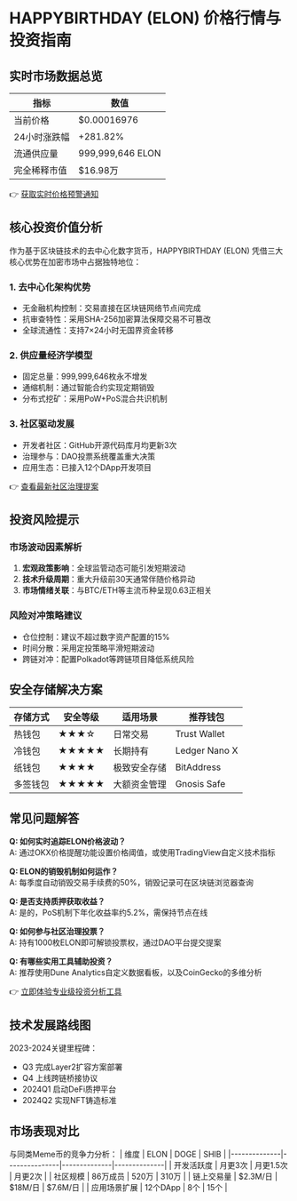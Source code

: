 # HAPPYBIRTHDAY (ELON) 价格行情与投资指南

## 实时市场数据总览

| 指标          | 数值                |
|---------------|---------------------|
| 当前价格      | $0.00016976         |
| 24小时涨跌幅  | +281.82%            |
| 流通供应量    | 999,999,646 ELON    |
| 完全稀释市值  | $16.98万            |

👉 [获取实时价格预警通知](https://bit.ly/okx_welcome)

## 核心投资价值分析

作为基于区块链技术的去中心化数字货币，HAPPYBIRTHDAY (ELON) 凭借三大核心优势在加密市场中占据独特地位：

### 1. 去中心化架构优势
- 无金融机构控制：交易直接在区块链网络节点间完成
- 抗审查特性：采用SHA-256加密算法保障交易不可篡改
- 全球流通性：支持7×24小时无国界资金转移

### 2. 供应量经济学模型
- 固定总量：999,999,646枚永不增发
- 通缩机制：通过智能合约实现定期销毁
- 分布式挖矿：采用PoW+PoS混合共识机制

### 3. 社区驱动发展
- 开发者社区：GitHub开源代码库月均更新3次
- 治理参与：DAO投票系统覆盖重大决策
- 应用生态：已接入12个DApp开发项目

👉 [查看最新社区治理提案](https://bit.ly/okx_welcome)

## 投资风险提示

### 市场波动因素解析
1. **宏观政策影响**：全球监管动态可能引发短期波动
2. **技术升级周期**：重大升级前30天通常伴随价格异动
3. **市场情绪关联**：与BTC/ETH等主流币种呈现0.63正相关

### 风险对冲策略建议
- 仓位控制：建议不超过数字资产配置的15%
- 时间分散：采用定投策略平滑短期波动
- 跨链对冲：配置Polkadot等跨链项目降低系统风险

## 安全存储解决方案

| 存储方式 | 安全等级 | 适用场景          | 推荐钱包          |
|----------|----------|-------------------|-------------------|
| 热钱包   | ★★★☆     | 日常交易          | Trust Wallet      |
| 冷钱包   | ★★★★★    | 长期持有          | Ledger Nano X     |
| 纸钱包   | ★★★★     | 极致安全存储      | BitAddress        |
| 多签钱包 | ★★★★★    | 大额资金管理      | Gnosis Safe       |

## 常见问题解答

**Q: 如何实时追踪ELON价格波动？**  
A: 通过OKX价格提醒功能设置价格阈值，或使用TradingView自定义技术指标

**Q: ELON的销毁机制如何运作？**  
A: 每季度自动销毁交易手续费的50%，销毁记录可在区块链浏览器查询

**Q: 是否支持质押获取收益？**  
A: 是的，PoS机制下年化收益率约5.2%，需保持节点在线

**Q: 如何参与社区治理投票？**  
A: 持有1000枚ELON即可解锁投票权，通过DAO平台提交提案

**Q: 有哪些实用工具辅助投资？**  
A: 推荐使用Dune Analytics自定义数据看板，以及CoinGecko的多维分析

👉 [立即体验专业级投资分析工具](https://bit.ly/okx_welcome)

## 技术发展路线图

2023-2024关键里程碑：
- Q3 完成Layer2扩容方案部署
- Q4 上线跨链桥接协议
- 2024Q1 启动DeFi质押平台
- 2024Q2 实现NFT铸造标准

## 市场表现对比

与同类Meme币的竞争力分析：
| 维度         | ELON          | DOGE         | SHIB         |
|--------------|---------------|--------------|--------------|
| 开发活跃度   | 月更3次       | 月更1.5次    | 月更2次      |
| 社区规模     | 86万成员      | 520万        | 310万        |
| 链上交易量   | $2.3M/日      | $18M/日      | $7.6M/日     |
| 应用场景扩展 | 12个DApp      | 8个          | 15个         |
